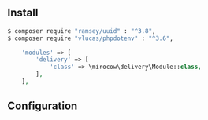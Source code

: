 ## Install

```bash
$ composer require "ramsey/uuid" : "^3.8",
$ composer require "vlucas/phpdotenv" : "^3.6",
````

```php
    'modules' => [
        'delivery' => [
            'class' => \mirocow\delivery\Module::class,
        ],
    ],
```

## Configuration